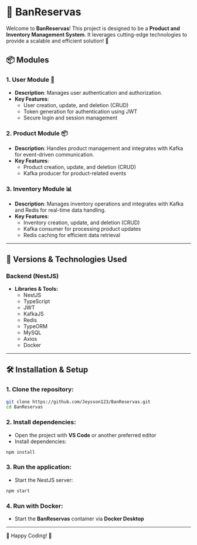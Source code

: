 # 🚀 BanReservas

Welcome to **BanReservas**! This project is designed to be a **Product and Inventory Management System**. It leverages cutting-edge technologies to provide a scalable and efficient solution! 🎉

## 📦 Modules

### 1. **User Module** 👤
   - **Description**: Manages user authentication and authorization.
   - **Key Features**:
     - User creation, update, and deletion (CRUD)
     - Token generation for authentication using JWT
     - Secure login and session management

### 2. **Product Module** 📦
   - **Description**: Handles product management and integrates with Kafka for event-driven communication.
   - **Key Features**:
     - Product creation, update, and deletion (CRUD)
     - Kafka producer for product-related events
     
### 3. **Inventory Module** 📊
   - **Description**: Manages inventory operations and integrates with Kafka and Redis for real-time data handling.
   - **Key Features**:
     - Inventory creation, update, and deletion (CRUD)
     - Kafka consumer for processing product updates
     - Redis caching for efficient data retrieval

---

## 🚀 Versions & Technologies Used

### **Backend** (NestJS)
- **Libraries & Tools:**
  - NestJS
  - TypeScript
  - JWT
  - KafkaJS
  - Redis
  - TypeORM
  - MySQL
  - Axios
  - Docker

---

## 🛠️ Installation & Setup

### 1. Clone the repository:

   ```bash
   git clone https://github.com/Jeysson123/BanReservas.git
   cd BanReservas
   ```

### 2. Install dependencies:

   - Open the project with **VS Code** or another preferred editor
   - Install dependencies:

   ```bash
   npm install
   ```

### 3. Run the application:

   - Start the NestJS server:

   ```bash
   npm start
   ```

### 4. Run with Docker:
   - Start the **BanReservas** container via **Docker Desktop**

---

🚀 Happy Coding! 🎉

